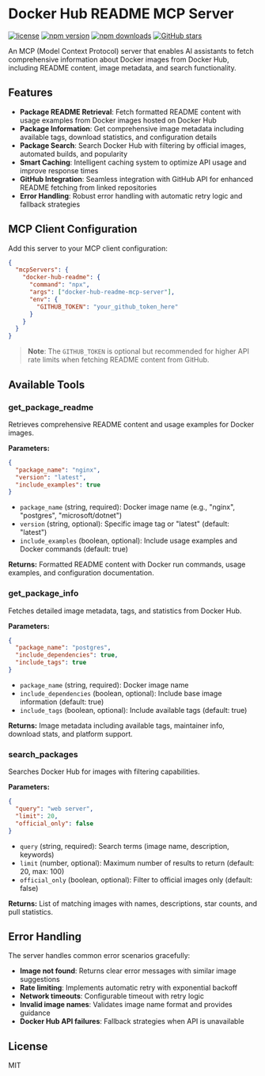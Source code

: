 # Docker Hub README MCP Server

[![license](https://img.shields.io/npm/l/docker-hub-readme-mcp-server)](https://github.com/elchika-inc/docker-hub-readme-mcp-server/blob/main/LICENSE)
[![npm version](https://img.shields.io/npm/v/docker-hub-readme-mcp-server)](https://www.npmjs.com/package/docker-hub-readme-mcp-server)
[![npm downloads](https://img.shields.io/npm/dm/docker-hub-readme-mcp-server)](https://www.npmjs.com/package/docker-hub-readme-mcp-server)
[![GitHub stars](https://img.shields.io/github/stars/elchika-inc/docker-hub-readme-mcp-server)](https://github.com/elchika-inc/docker-hub-readme-mcp-server)

An MCP (Model Context Protocol) server that enables AI assistants to fetch comprehensive information about Docker images from Docker Hub, including README content, image metadata, and search functionality.

## Features

- **Package README Retrieval**: Fetch formatted README content with usage examples from Docker images hosted on Docker Hub
- **Package Information**: Get comprehensive image metadata including available tags, download statistics, and configuration details
- **Package Search**: Search Docker Hub with filtering by official images, automated builds, and popularity
- **Smart Caching**: Intelligent caching system to optimize API usage and improve response times
- **GitHub Integration**: Seamless integration with GitHub API for enhanced README fetching from linked repositories
- **Error Handling**: Robust error handling with automatic retry logic and fallback strategies

## MCP Client Configuration

Add this server to your MCP client configuration:

```json
{
  "mcpServers": {
    "docker-hub-readme": {
      "command": "npx",
      "args": ["docker-hub-readme-mcp-server"],
      "env": {
        "GITHUB_TOKEN": "your_github_token_here"
      }
    }
  }
}
```

> **Note**: The `GITHUB_TOKEN` is optional but recommended for higher API rate limits when fetching README content from GitHub.

## Available Tools

### get_package_readme

Retrieves comprehensive README content and usage examples for Docker images.

**Parameters:**
```json
{
  "package_name": "nginx",
  "version": "latest",
  "include_examples": true
}
```

- `package_name` (string, required): Docker image name (e.g., "nginx", "postgres", "microsoft/dotnet")
- `version` (string, optional): Specific image tag or "latest" (default: "latest")
- `include_examples` (boolean, optional): Include usage examples and Docker commands (default: true)

**Returns:** Formatted README content with Docker run commands, usage examples, and configuration documentation.

### get_package_info

Fetches detailed image metadata, tags, and statistics from Docker Hub.

**Parameters:**
```json
{
  "package_name": "postgres",
  "include_dependencies": true,
  "include_tags": true
}
```

- `package_name` (string, required): Docker image name
- `include_dependencies` (boolean, optional): Include base image information (default: true)
- `include_tags` (boolean, optional): Include available tags (default: true)

**Returns:** Image metadata including available tags, maintainer info, download stats, and platform support.

### search_packages

Searches Docker Hub for images with filtering capabilities.

**Parameters:**
```json
{
  "query": "web server",
  "limit": 20,
  "official_only": false
}
```

- `query` (string, required): Search terms (image name, description, keywords)
- `limit` (number, optional): Maximum number of results to return (default: 20, max: 100)
- `official_only` (boolean, optional): Filter to official images only (default: false)

**Returns:** List of matching images with names, descriptions, star counts, and pull statistics.

## Error Handling

The server handles common error scenarios gracefully:

- **Image not found**: Returns clear error messages with similar image suggestions
- **Rate limiting**: Implements automatic retry with exponential backoff
- **Network timeouts**: Configurable timeout with retry logic
- **Invalid image names**: Validates image name format and provides guidance
- **Docker Hub API failures**: Fallback strategies when API is unavailable

## License

MIT
